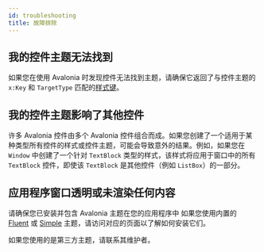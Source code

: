 ```yaml
---
id: troubleshooting
title: 故障排除
---
```


## 我的控件主题无法找到

如果您在使用 Avalonia 时发现控件无法找到主题，请确保它返回了与控件主题的 `x:Key` 和 `TargetType` 匹配的[样式键](styles#style-key)。

## 我的控件主题影响了其他控件

许多 Avalonia 控件由多个 Avalonia 控件组合而成。如果您创建了一个适用于某种类型所有控件的样式或控件主题，可能会导致意外的结果。例如，如果您在 `Window` 中创建了一个针对 `TextBlock` 类型的样式，该样式将应用于窗口中的所有 `TextBlock` 控件，即使该 `TextBlock` 是其他控件（例如 `ListBox`）的一部分。

## 应用程序窗口透明或未渲染任何内容

请确保您已安装并包含 Avalonia 主题在您的应用程序中
如果您使用内置的 [Fluent](themes/fluent.md) 或 [Simple](themes/simple.md) 主题，请访问对应的页面以了解如何安装它们。

如果您使用的是第三方主题，请联系其维护者。